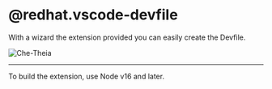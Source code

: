 # @redhat.vscode-devfile

With a wizard the extension provided you can easily create the Devfile.

![Che-Theia](https://raw.githubusercontent.com/vitaliy-guliy/vscode-devfile/main/media/screenshot-1.png)


---

To build the extension, use Node v16 and later.
